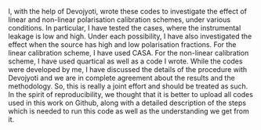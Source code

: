 I, with the help of Devojyoti, wrote these codes to investigate the effect of linear and non-linear polarisation calibration schemes, under various conditions. In particular, I have tested the cases, where the instrumental leakage is low and high. Under each possibility, I have also investigated the effect when the source has high and low polarisation fractions. For the linear calibration scheme, I have used CASA. For the non-linear calibration scheme, I have used quartical as well as a code I wrote. While the codes were developed by me, I have discussed the details of the procedure with Devojyoti and we are in complete agreement about the results and the methodology. So, this is really a joint effort and should be treated as such. In the spirit of reproducibility, we thought that it is better to upload all codes used in this work on Github, along with a detailed description of the steps which is needed to run this code as well as the understanding we get from it.
